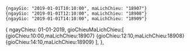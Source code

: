 



    {ngayGio: "2019-01-01T10:10:00", maLichChieu: "18907"}
    {ngayGio: "2019-01-01T12:10:00", maLichChieu: "18908"}
    {ngayGio: "2019-01-01T14:10:00", maLichChieu: "18909"}


{
    ngayChieu: 01-01-2019,
    gioChieuMaLichChieu:[
        {gioChieu:10:00,maLichChieu:18907}
        {gioChieu:12:10,maLichChieu:18908}
        {gioChieu:14:10,maLichChieu:18909}
    ],
},
